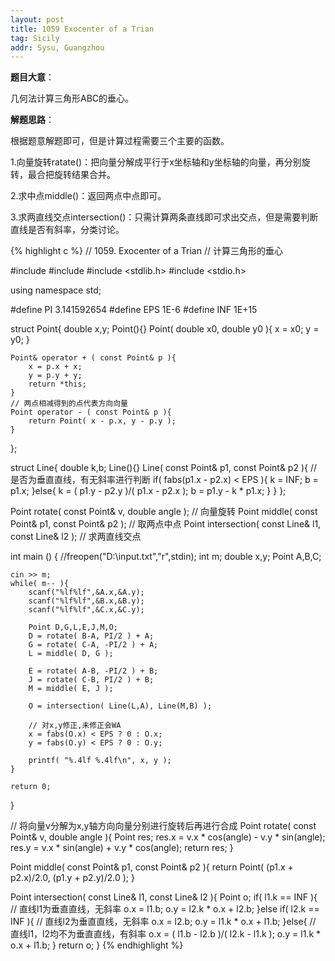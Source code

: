 ```yaml
---
layout: post
title: 1059 Exocenter of a Trian
tag: Sicily
addr: Sysu, Guangzhou
---
```


__题目大意__：

几何法计算三角形ABC的垂心。

__解题思路__：

根据题意解题即可，但是计算过程需要三个主要的函数。

1.向量旋转ratate()：把向量分解成平行于x坐标轴和y坐标轴的向量，再分别旋转，最合把旋转结果合并。

2.求中点middle()：返回两点中点即可。

3.求两直线交点intersection()：只需计算两条直线即可求出交点，但是需要判断直线是否有斜率，分类讨论。

{% highlight c %}
// 1059. Exocenter of a Trian
// 计算三角形的垂心

#include <iostream>
#include <cmath>
#include <stdlib.h>
#include <stdio.h>

using namespace std;

#define PI 3.141592654
#define EPS 1E-6
#define INF 1E+15

struct Point{
    double x,y;
    Point(){}
    Point( double x0, double y0 ){
        x = x0;
        y = y0;
    }

    Point& operator + ( const Point& p ){
        x = p.x + x;
        y = p.y + y;
        return *this;
    }
    // 两点相减得到的点代表方向向量
    Point operator - ( const Point& p ){
        return Point( x - p.x, y - p.y );
    }
};

struct Line{
    double k,b;
    Line(){}
    Line( const Point& p1, const Point& p2 ){
        // 是否为垂直直线，有无斜率进行判断
        if( fabs(p1.x - p2.x) < EPS ){
            k = INF;
            b = p1.x;
        }else{
            k = ( p1.y - p2.y )/( p1.x - p2.x );
            b = p1.y - k * p1.x;
        }
    }
};

Point rotate( const Point& v, double angle );            // 向量旋转
Point middle( const Point& p1, const Point& p2 );        // 取两点中点
Point intersection( const Line& l1, const Line& l2 );    // 求两直线交点

int main () {
    //freopen("D:\\input.txt","r",stdin);
    int m;
    double x,y;
    Point A,B,C;

    cin >> m;
    while( m-- ){
        scanf("%lf%lf",&A.x,&A.y);
        scanf("%lf%lf",&B.x,&B.y);
        scanf("%lf%lf",&C.x,&C.y);

        Point D,G,L,E,J,M,O;
        D = rotate( B-A, PI/2 ) + A;
        G = rotate( C-A, -PI/2 ) + A;
        L = middle( D, G );

        E = rotate( A-B, -PI/2 ) + B;
        J = rotate( C-B, PI/2 ) + B;
        M = middle( E, J );

        O = intersection( Line(L,A), Line(M,B) );

        // 对x,y修正,未修正会WA
        x = fabs(O.x) < EPS ? 0 : O.x;
        y = fabs(O.y) < EPS ? 0 : O.y;

        printf( "%.4lf %.4lf\n", x, y );
    }

    return 0;
}

// 将向量v分解为x,y轴方向向量分别进行旋转后再进行合成
Point rotate( const Point& v, double angle ){
    Point res;
    res.x = v.x * cos(angle) - v.y * sin(angle);
    res.y = v.x * sin(angle) + v.y * cos(angle);
    return res;
}

Point middle( const Point& p1, const Point& p2 ){
    return Point( (p1.x + p2.x)/2.0, (p1.y + p2.y)/2.0 );
}

Point intersection( const Line& l1, const Line& l2 ){
    Point o;
    if( l1.k == INF ){              // 直线l1为垂直直线，无斜率
        o.x = l1.b;
        o.y = l2.k * o.x + l2.b;
    }else if( l2.k == INF ){        // 直线l2为垂直直线，无斜率
        o.x = l2.b;
        o.y = l1.k * o.x + l1.b;
    }else{                          // 直线l1，l2均不为垂直直线，有斜率
        o.x = ( l1.b - l2.b )/( l2.k - l1.k );
        o.y = l1.k * o.x + l1.b;
    }
    return o;
}
{% endhighlight %}
